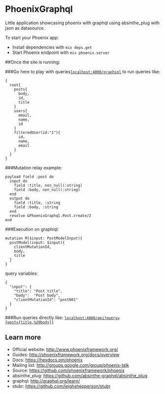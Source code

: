# PhoenixGraphql

Little application showcasing phoenix with graphql using absinthe_plug with json as datasource.

To start your Phoenix app:

* Install dependencies with `mix deps.get`
* Start Phoenix endpoint with `mix phoenix.server`

##Once the site is running:

###Go here to play with queries[`localhost:4000/graphiql`](http://localhost:4000/graphiql) to run queries like:  
```
{
  root{
    posts{
      body,
      id,
      title
    }
    users{
      email,
      name,
      id
    }
    filteredUser(id:"1"){  
      id,  
      name,  
      email  
  	}  
  }
}
```

###Mutation relay example:
```
payload field :post do  
  input do  
    field :title, non_null(:string)  
    field :body, non_null(:string)  
  end  
  output do  
    field :title, :string  
    field :body, :string  
  end  
  resolve &PhoenixGraphql.Post.create/2  
end
```

###Execution on graphiql:
```
mutation M($input: PostModelInput){  
  postModel(input: $input){  
    clientMutationId,  
    body,  
    title  
  }  
}
```

query variables:  
```
{  
  "input": {  
    "title": "Post title",  
    "body":  "Post body",  
    "clientMutationId": "post001"  
  }  
}
```

###Run queries directly like:  [`localhost:4000/api?query={posts{title,%20body}}`](http://localhost:4000/api?query={posts{title,%20body}})  

## Learn more

* Official website: http://www.phoenixframework.org/
* Guides: http://phoenixframework.org/docs/overview
* Docs: https://hexdocs.pm/phoenix
* Mailing list: http://groups.google.com/group/phoenix-talk
* Source: https://github.com/phoenixframework/phoenix
* absinthe_plug: https://github.com/absinthe-graphql/absinthe_plug
* graphql: http://graphql.org/learn/
* stubr: https://github.com/leighshepperson/stubr
